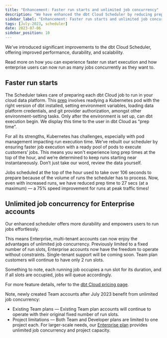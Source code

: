 ```yaml
---
title: "Enhancement: Faster run starts and unlimited job concurrency"
description: "We have enhanced the dbt Cloud Scheduler by reducing prep time for all accounts and provided unlimited job concurrency for Enterprise accounts."
sidebar_label: "Enhancement: Faster run starts and unlimited job concurrency"
tags: [July-2023, scheduler]
date: 2023-07-06
sidebar_position: 10
---
```


We’ve introduced significant improvements to the dbt Cloud Scheduler, offering improved performance, durability, and scalability. 

Read more on how you can experience faster run start execution and how enterprise users can now run as many jobs concurrently as they want to.

## Faster run starts

The Scheduler takes care of preparing each dbt Cloud job to run in your cloud data platform. This [prep](/docs/deploy/job-scheduler#scheduler-queue) involves readying a Kubernetes pod with the right version of dbt installed, setting environment variables, loading data platform credentials, and git provider authorization, amongst other environment-setting tasks. Only after the environment is set up, can dbt execution begin. We display this time to the user in dbt Cloud as “prep time”.

<Lightbox src="/img/run-start.jpg" width="85%" title="The scheduler prepares a job for execution and displays it as 'prep time' in dbt Cloud."/>

For all its strengths, Kubernetes has challenges, especially with pod management impacting run execution time. We’ve rebuilt our scheduler by ensuring faster job execution with a ready pool of pods to execute customers’ jobs. This means you won't experience long prep times at the top of the hour, and we’re determined to keep runs starting near instantaneously. Don’t just take our word, review the data yourself.

<Lightbox src="/img/prep-start.jpg" width="85%" title="Job prep time data has seen a 75% speed improvement from Jan 2023 to July 2023. Prep time took 106 secs in Jan and now takes 27 secs as of July."/>

Jobs scheduled at the top of the hour used to take over 106 seconds to prepare because of the volume of runs the scheduler has to process. Now, even with increased runs, we have reduced prep time to 27 secs (at a maximum) &mdash; a 75% speed improvement for runs at peak traffic times!

## Unlimited job concurrency for Enterprise accounts

Our enhanced scheduler offers more durability and empowers users to run jobs effortlessly. 

This means Enterprise, multi-tenant accounts can now enjoy the advantages of unlimited job concurrency. Previously limited to a fixed number of run slots, Enterprise accounts now have the freedom to operate without constraints. Single-tenant support will be coming soon. Team plan customers will continue to have only 2 run slots. 

Something to note, each running job occupies a run slot for its duration, and if all slots are occupied, jobs will queue accordingly.

For more feature details, refer to the [dbt Cloud pricing page](https://www.getdbt.com/pricing/).

Note, newly created Team accounts after July 2023 benefit from unlimited job concurrency:
- Existing Team plans &mdash; Existing Team plan accounts will continue to operate with their original fixed number of run slots.
- Project limitations &mdash; Both Team and Developer plans are limited to one project each. For larger-scale needs, our [Enterprise plan](https://www.getdbt.com/pricing/) provides unlimited job concurrency and project capacity. 
